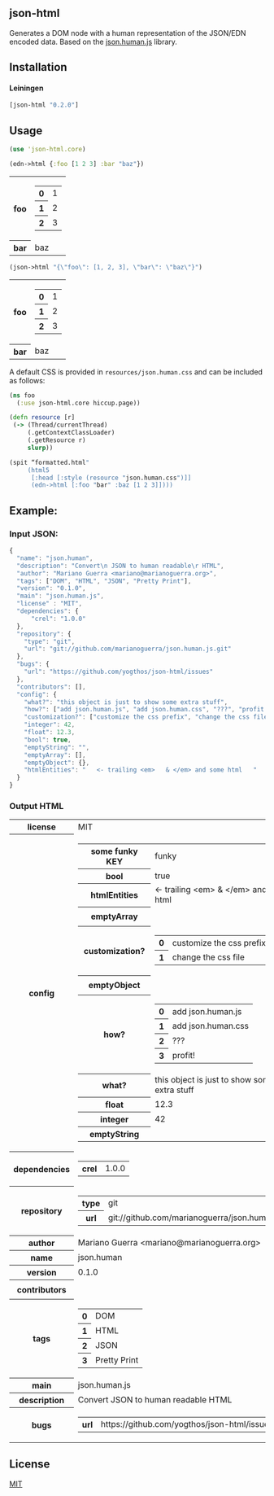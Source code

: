 ## json-html

Generates a DOM node with a human representation of the JSON/EDN encoded data. Based on the [json.human.js](http://marianoguerra.github.io/json.human.js/) library.

## Installation

#### Leiningen

```clojure
[json-html "0.2.0"]
```

## Usage

```clojure
(use 'json-html.core)

(edn->html {:foo [1 2 3] :bar "baz"})
```
<div class=\"jh-root\"><table class=\"jh-type-object\"><tr><th class=\"jh-key jh-object-key\">foo</th><td class=\"jh-value jh-object-value\"><table class=\"jh-type-object\"><tr><th class=\"jh-key jh-array-key\">0</th><td class=\"jh-value jh-array-value\"><span class=\"jh-type-number\">1</span></td></tr><tr><th class=\"jh-key jh-array-key\">1</th><td class=\"jh-value jh-array-value\"><span class=\"jh-type-number\">2</span></td></tr><tr><th class=\"jh-key jh-array-key\">2</th><td class=\"jh-value jh-array-value\"><span class=\"jh-type-number\">3</span></td></tr></table></td></tr><tr><th class=\"jh-key jh-object-key\">bar</th><td class=\"jh-value jh-object-value\"><span class=\"jh-type-string\">baz</span></td></tr></table></div>

```clojure
(json->html "{\"foo\": [1, 2, 3], \"bar\": \"baz\"}")
```
<div class=\"jh-root\"><table class=\"jh-type-object\"><tr><th class=\"jh-key jh-object-key\">foo</th><td class=\"jh-value jh-object-value\"><table class=\"jh-type-object\"><tr><th class=\"jh-key jh-array-key\">0</th><td class=\"jh-value jh-array-value\"><span class=\"jh-type-number\">1</span></td></tr><tr><th class=\"jh-key jh-array-key\">1</th><td class=\"jh-value jh-array-value\"><span class=\"jh-type-number\">2</span></td></tr><tr><th class=\"jh-key jh-array-key\">2</th><td class=\"jh-value jh-array-value\"><span class=\"jh-type-number\">3</span></td></tr></table></td></tr><tr><th class=\"jh-key jh-object-key\">bar</th><td class=\"jh-value jh-object-value\"><span class=\"jh-type-string\">baz</span></td></tr></table></div>

A default CSS is provided in `resources/json.human.css` and can be included as follows:

```clojure
(ns foo
  (:use json-html.core hiccup.page))

(defn resource [r]
 (-> (Thread/currentThread)
     (.getContextClassLoader)
     (.getResource r)
     slurp))

(spit “formatted.html"
     (html5 
      [:head [:style (resource "json.human.css")]]
      (edn->html [:foo "bar" :baz [1 2 3]])))
```

## Example:

### Input JSON:

```javascript
{
  "name": "json.human",
  "description": "Convert\n JSON to human readable\r HTML",
  "author": "Mariano Guerra <mariano@marianoguerra.org>",
  "tags": ["DOM", "HTML", "JSON", "Pretty Print"],
  "version": "0.1.0",
  "main": "json.human.js",
  "license" : "MIT",
  "dependencies": {
      "crel": "1.0.0"
  },
  "repository": {
    "type": "git",
    "url": "git://github.com/marianoguerra/json.human.js.git"
  },
  "bugs": {
    "url": "https://github.com/yogthos/json-html/issues"
  },
  "contributors": [],
  "config": {
    "what?": "this object is just to show some extra stuff",
    "how?": ["add json.human.js", "add json.human.css", "???", "profit!"],
    "customization?": ["customize the css prefix", "change the css file"],
    "integer": 42,
    "float": 12.3,
    "bool": true,
    "emptyString": "",
    "emptyArray": [],
    "emptyObject": {},
    "htmlEntities": "   <- trailing <em>   & </em> and some html   "
  }
}
```

### Output HTML

<div class="jh-root"><table class="jh-type-object"><tr><th class="jh-key jh-object-key">license</th><td class="jh-value jh-object-value"><span class="jh-type-string">MIT</span></td></tr><tr><th class="jh-key jh-object-key">config</th><td class="jh-value jh-object-value"><table class="jh-type-object"><tr><th class="jh-key jh-object-key"> some funky KEY</th><td class="jh-value jh-object-value"><span class="jh-type-string">funky</span></td></tr><tr><th class="jh-key jh-object-key">bool</th><td class="jh-value jh-object-value"><span class="jh-type-bool">true</span></td></tr><tr><th class="jh-key jh-object-key">htmlEntities</th><td class="jh-value jh-object-value"><span class="jh-type-string">   &lt;- trailing &lt;em&gt;   &amp; &lt;/em&gt; and some html   </span></td></tr><tr><th class="jh-key jh-object-key">emptyArray</th><td class="jh-value jh-object-value"><table class="jh-type-object"></table></td></tr><tr><th class="jh-key jh-object-key">customization?</th><td class="jh-value jh-object-value"><table class="jh-type-object"><tr><th class="jh-key jh-array-key">0</th><td class="jh-value jh-array-value"><span class="jh-type-string">customize the css prefix</span></td></tr><tr><th class="jh-key jh-array-key">1</th><td class="jh-value jh-array-value"><span class="jh-type-string">change the css file</span></td></tr></table></td></tr><tr><th class="jh-key jh-object-key">emptyObject</th><td class="jh-value jh-object-value"><table class="jh-type-object"></table></td></tr><tr><th class="jh-key jh-object-key">how?</th><td class="jh-value jh-object-value"><table class="jh-type-object"><tr><th class="jh-key jh-array-key">0</th><td class="jh-value jh-array-value"><span class="jh-type-string">add json.human.js</span></td></tr><tr><th class="jh-key jh-array-key">1</th><td class="jh-value jh-array-value"><span class="jh-type-string">add json.human.css</span></td></tr><tr><th class="jh-key jh-array-key">2</th><td class="jh-value jh-array-value"><span class="jh-type-string">???</span></td></tr><tr><th class="jh-key jh-array-key">3</th><td class="jh-value jh-array-value"><span class="jh-type-string">profit!</span></td></tr></table></td></tr><tr><th class="jh-key jh-object-key">what?</th><td class="jh-value jh-object-value"><span class="jh-type-string">this object is just to show some extra stuff</span></td></tr><tr><th class="jh-key jh-object-key">float</th><td class="jh-value jh-object-value"><span class="jh-type-number">12.3</span></td></tr><tr><th class="jh-key jh-object-key">integer</th><td class="jh-value jh-object-value"><span class="jh-type-number">42</span></td></tr><tr><th class="jh-key jh-object-key">emptyString</th><td class="jh-value jh-object-value"><span class="jh-type-string"></span></td></tr></table></td></tr><tr><th class="jh-key jh-object-key">dependencies</th><td class="jh-value jh-object-value"><table class="jh-type-object"><tr><th class="jh-key jh-object-key">crel</th><td class="jh-value jh-object-value"><span class="jh-type-string">1.0.0</span></td></tr></table></td></tr><tr><th class="jh-key jh-object-key">repository</th><td class="jh-value jh-object-value"><table class="jh-type-object"><tr><th class="jh-key jh-object-key">type</th><td class="jh-value jh-object-value"><span class="jh-type-string">git</span></td></tr><tr><th class="jh-key jh-object-key">url</th><td class="jh-value jh-object-value"><span class="jh-type-string">git://github.com/marianoguerra/json.human.js.git</span></td></tr></table></td></tr><tr><th class="jh-key jh-object-key">author</th><td class="jh-value jh-object-value"><span class="jh-type-string">Mariano Guerra &lt;mariano@marianoguerra.org&gt;</span></td></tr><tr><th class="jh-key jh-object-key">name</th><td class="jh-value jh-object-value"><span class="jh-type-string">json.human</span></td></tr><tr><th class="jh-key jh-object-key">version</th><td class="jh-value jh-object-value"><span class="jh-type-string">0.1.0</span></td></tr><tr><th class="jh-key jh-object-key">contributors</th><td class="jh-value jh-object-value"><table class="jh-type-object"></table></td></tr><tr><th class="jh-key jh-object-key">tags</th><td class="jh-value jh-object-value"><table class="jh-type-object"><tr><th class="jh-key jh-array-key">0</th><td class="jh-value jh-array-value"><span class="jh-type-string">DOM</span></td></tr><tr><th class="jh-key jh-array-key">1</th><td class="jh-value jh-array-value"><span class="jh-type-string">HTML</span></td></tr><tr><th class="jh-key jh-array-key">2</th><td class="jh-value jh-array-value"><span class="jh-type-string">JSON</span></td></tr><tr><th class="jh-key jh-array-key">3</th><td class="jh-value jh-array-value"><span class="jh-type-string">Pretty Print</span></td></tr></table></td></tr><tr><th class="jh-key jh-object-key">main</th><td class="jh-value jh-object-value"><span class="jh-type-string">json.human.js</span></td></tr><tr><th class="jh-key jh-object-key">description</th><td class="jh-value jh-object-value"><span class="jh-type-string">Convert
 JSON to human readable
 HTML</span></td></tr><tr><th class="jh-key jh-object-key">bugs</th><td class="jh-value jh-object-value"><table class="jh-type-object"><tr><th class="jh-key jh-object-key">url</th><td class="jh-value jh-object-value"><span class="jh-type-string">https://github.com/yogthos/json-html/issues</span></td></tr></table></td></tr></table></div>
 
## License

[MIT](http://opensource.org/licenses/MIT)
